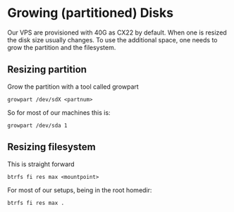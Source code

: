 # Growing (partitioned) Disks

Our VPS are provisioned with 40G as CX22 by default. When one is resized the disk size usually changes.
To use the additional space, one needs to grow the partition and the filesystem.

## Resizing partition

Grow the partition with a tool called growpart

    growpart /dev/sdX <partnum>

So for most of our machines this is:

    growpart /dev/sda 1

## Resizing filesystem

This is straight forward

    btrfs fi res max <mountpoint>

For most of our setups, being in the root homedir:

    btrfs fi res max .
